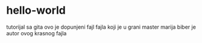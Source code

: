 # hello-world
tutorijal sa gita
ovo je dopunjeni fajl fajla koji je u grani master
marija biber je autor ovog krasnog fajla
